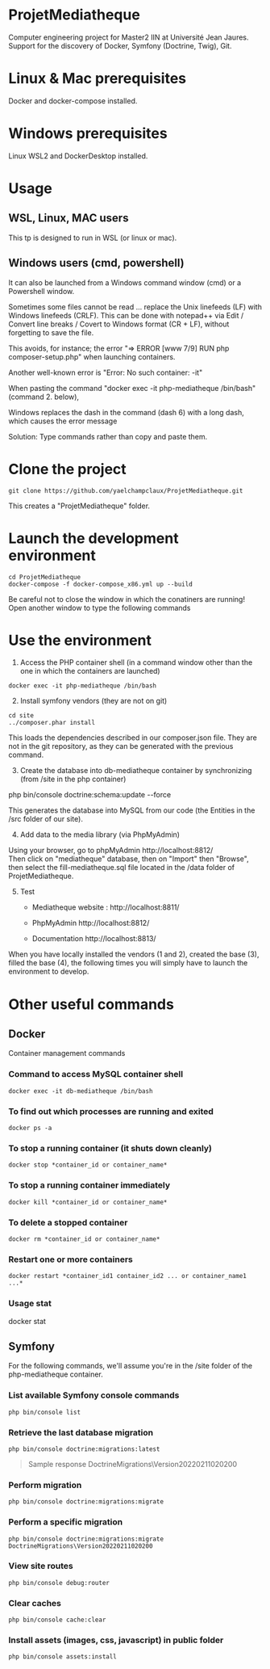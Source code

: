 # ProjetMediatheque
Computer engineering project for Master2 IIN at Université Jean Jaures. 
Support for the discovery of Docker, Symfony (Doctrine, Twig), Git. 

# Linux & Mac prerequisites
Docker and docker-compose installed.

# Windows prerequisites
Linux WSL2 and DockerDesktop installed.

# Usage

## WSL, Linux, MAC users
This tp is designed to run in WSL (or linux or mac).

## Windows users (cmd, powershell)
It can also be launched from a Windows command window (cmd) or a Powershell window.

Sometimes some files cannot be read ... replace the Unix linefeeds (LF) with Windows linefeeds (CRLF).
This can be done with notepad++ via Edit / Convert line breaks / Covert to Windows format (CR + LF), without forgetting to save the file.

This avoids, for instance; the error "=> ERROR [www 7/9] RUN php composer-setup.php" when launching containers.

Another well-known error is "Error: No such container: -it"

When pasting the command "docker exec -it php-mediatheque /bin/bash" (command 2. below),

Windows replaces the dash in the command (dash 6) with a long dash, which causes the error message

Solution: Type commands rather than copy and paste them.

# Clone the project

``git clone https://github.com/yaelchampclaux/ProjetMediatheque.git``

This creates a "ProjetMediatheque" folder.

# Launch the development environment 

``cd ProjetMediatheque``\
``docker-compose -f docker-compose_x86.yml up --build``

Be careful not to close the window in which the conatiners are running! 
Open another window to type the following commands

# Use the environment

1. Access the PHP container shell (in a command window other than the one in which the containers are launched)

``docker exec -it php-mediatheque /bin/bash``

2. Install symfony vendors (they are not on git)

``cd site``\
``../composer.phar install``

This loads the dependencies described in our composer.json file. 
They are not in the git repository, as they can be generated with the previous command.

3. Create the database into db-mediatheque container by synchronizing (from /site in the php container) 

php bin/console doctrine:schema:update --force

This generates the database into MySQL from our code (the Entities in the /src folder of our site).

4. Add data to the media library (via PhpMyAdmin) 

Using your browser, go to phpMyAdmin http://localhost:8812/\
Then click on "mediatheque" database, then on "Import" then "Browse", then select the fill-mediatheque.sql file located in the /data folder of ProjetMediatheque.

5. Test

    - Mediatheque website : http://localhost:8811/

    - PhpMyAdmin http://localhost:8812/

    - Documentation http://localhost:8813/

When you have locally installed the vendors (1 and 2), created the base (3), filled the base (4),
the following times you will simply have to launch the environment to develop.

# Other useful commands

## Docker 

Container management commands

### Command to access MySQL container shell

``docker exec -it db-mediatheque /bin/bash``

### To find out which processes are running and exited

``docker ps -a``

### To stop a running container (it shuts down cleanly)

``docker stop *container_id or container_name*``

### To stop a running container immediately

``docker kill *container_id or container_name*``

### To delete a stopped container

``docker rm *container_id or container_name*``

### Restart one or more containers

``docker restart *container_id1 container_id2 ... or container_name1 ...*``

### Usage stat

docker stat

## Symfony 

For the following commands, we'll assume you're in the /site folder of the php-mediatheque container. 

### List available Symfony console commands

``php bin/console list``

### Retrieve the last database migration

``php bin/console doctrine:migrations:latest``
> Sample response DoctrineMigrations\Version20220211020200

### Perform migration

``php bin/console doctrine:migrations:migrate``

### Perform a specific migration

``php bin/console doctrine:migrations:migrate DoctrineMigrations\Version20220211020200``

### View site routes

``php bin/console debug:router``

### Clear caches 

``php bin/console cache:clear``

### Install assets (images, css, javascript) in public folder

``php bin/console assets:install``


